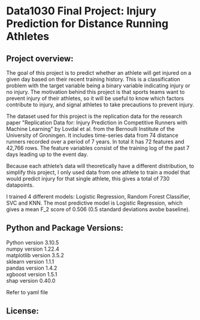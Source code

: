# Data1030 Final Project: Injury Prediction for Distance Running Athletes

## Project overview:

The goal of this project is to predict whether an athlete will get injured on a given day based on their recent training history. This is a classification problem with the target variable being a binary variable indicating injury or no injury. The motivation behind this project is that sports teams want to prevent injury of their athletes, so it will be useful to know which factors contribute to injury, and signal athletes to take precautions to prevent injury.

The dataset used for this project is the replication data for the research paper "Replication Data for: Injury Prediction in Competitive Runners with Machine Learning" by Lovdal et al. from the Bernoulli Institute of the University of Groningen. It includes time-series data from 74 distance runners recorded over a period of 7 years. In total it has 72 features and 42,766 rows. The feature variables consist of the training log of the past 7 days leading up to the event day.

Because each athlete’s data will theoretically have a different distribution, to simplify this project, I only used data from one athlete to train a model that would predict injury for that single athlete, this gives a total of 730 datapoints.

I trained 4 different models: Logistic Regression, Random Forest Classifier, SVC and KNN. The most predictive model is Logistic Regression, which gives a mean F_2 score of 0.506 (0.5 standard deviations avobe baseline).

## Python and Package Versions:
Python version 3.10.5\
numpy version 1.22.4\
matplotlib version 3.5.2\
sklearn version 1.1.1\
pandas version 1.4.2\
xgboost version 1.5.1\
shap version 0.40.0

Refer to yaml file


## License:


